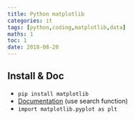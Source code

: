 ```yaml
---
title: Python matplotlib
categories: it
tags: [python,coding,matplotlib,data]
maths: 1
toc: 1
date: 2018-08-20
---
```


## Install & Doc

- `pip install matplotlib`
- [Documentation](https://matplotlib.org/) (use search function)
- `import matplotlib.pyplot as plt`